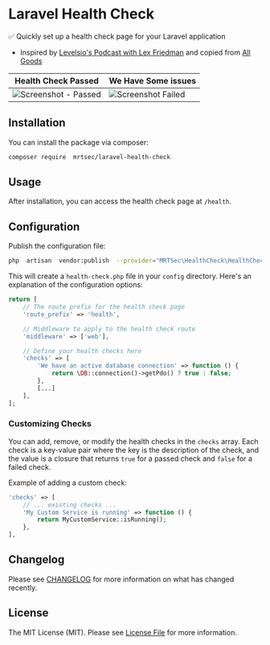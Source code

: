 # Laravel Health Check

✅ Quickly set up a health check page for your Laravel application

  * Inspired by [Levelsio's Podcast with Lex Friedman](https://www.youtube.com/watch?v=oFtjKbXKqbg) and copied from [All Goods](https://github.com/rameerez/allgood)

| Health Check Passed | We Have Some issues |
|--|--|
| ![Screenshot - Passed](https://zupimages.net/up/24/37/shwh.png)  | ![Screenshot Failed](https://zupimages.net/up/24/37/s4u1.png) |

## Installation

You can install the package via composer:

```bash
composer require  mrtsec/laravel-health-check
```

## Usage

After installation, you can access the health check page at `/health`.

## Configuration

Publish the configuration file:

```bash
php  artisan  vendor:publish  --provider="MRTSec\HealthCheck\HealthCheckServiceProvider"  --tag="config"
```

This will create a `health-check.php` file in your `config` directory. Here's an explanation of the configuration options:

```php
return [
    // The route prefix for the health check page
    'route_prefix' => 'health',

    // Middleware to apply to the health check route
    'middleware' => ['web'],

    // Define your health checks here
    'checks' => [
        'We have an active database connection' => function () {
            return \DB::connection()->getPdo() ? true : false;
        },
        [...]
    ],
];
```

### Customizing Checks

You can add, remove, or modify the health checks in the `checks` array. Each check is a key-value pair where the key is the description of the check, and the value is a closure that returns `true` for a passed check and `false` for a failed check.

Example of adding a custom check:

```php
'checks' => [
    // ... existing checks ...
    'My Custom Service is running' => function () {
        return MyCustomService::isRunning();
    },
],
```
  
## Changelog

Please see [CHANGELOG](CHANGELOG.md) for more information on what has changed recently.

## License

The MIT License (MIT). Please see [License File](LICENSE.md) for more information.
